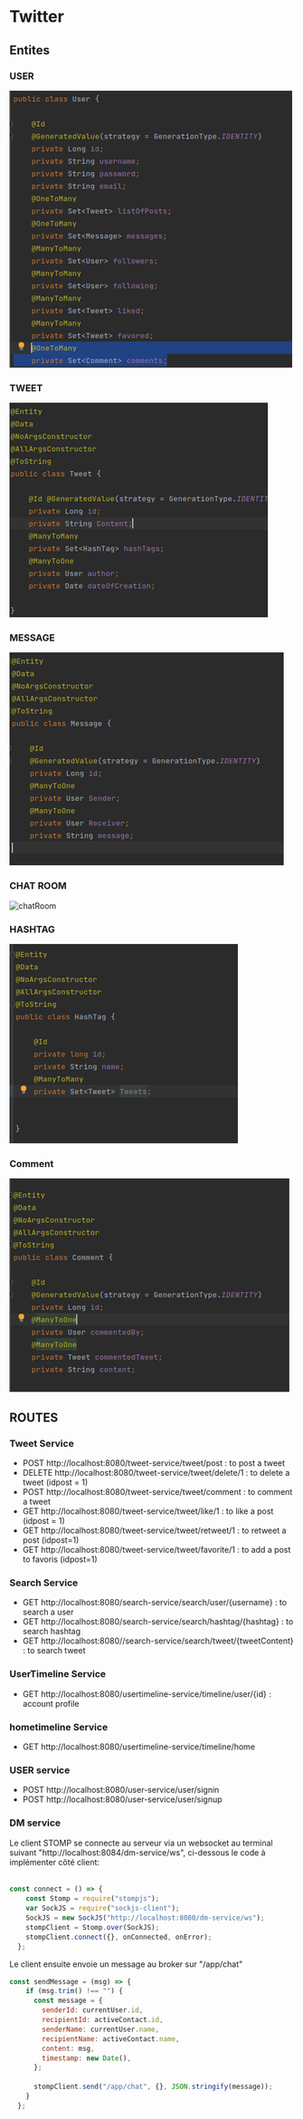 # Twitter

## Entites


### USER 

![chat](./Images/User.png)

### TWEET

![chat](./Images/entite-tweet.png)

### MESSAGE

![chat](./Images/Entite-message.png)
### CHAT ROOM
![chatRoom](https://user-images.githubusercontent.com/37840702/147685071-f9498db6-76c7-486d-a17d-d5b6d2e4edf3.png)

### HASHTAG

![chat](./Images/entite-Hashtag.png)

### Comment
![chat](./Images/Comment.png)

## ROUTES

### Tweet Service 

- POST http://localhost:8080/tweet-service/tweet/post : to post a tweet 
- DELETE http://localhost:8080/tweet-service/tweet/delete/1 : to delete a tweet (idpost = 1)
- POST http://localhost:8080/tweet-service/tweet/comment : to comment a tweet
- GET http://localhost:8080/tweet-service/tweet/like/1 : to like a post (idpost = 1)
- GET http://localhost:8080/tweet-service/tweet/retweet/1 : to retweet a post (idpost=1)
- GET http://localhost:8080/tweet-service/tweet/favorite/1 : to add a post to favoris (idpost=1)

### Search Service 

- GET http://localhost:8080/search-service/search/user/{username} : to search a user
- GET http://localhost:8080/search-service/search/hashtag/{hashtag} : to search hashtag
- GET http://localhost:8080//search-service/search/tweet/{tweetContent} : to search tweet


### UserTimeline Service 

- GET http://localhost:8080/usertimeline-service/timeline/user/{id} : account profile


### hometimeline Service

- GET http://localhost:8080/usertimeline-service/timeline/home

### USER service 

- POST http://localhost:8080/user-service/user/signin 
- POST http://localhost:8080/user-service/user/signup 
### DM service

Le client STOMP se connecte au serveur via un websocket au terminal suivant "http://localhost:8084/dm-service/ws", ci-dessous le code à implémenter côté client: 
```javascript

const connect = () => {
    const Stomp = require("stompjs");
    var SockJS = require("sockjs-client");
    SockJS = new SockJS("http://localhost:8080/dm-service/ws");
    stompClient = Stomp.over(SockJS);
    stompClient.connect({}, onConnected, onError);
  };
  ```
Le client ensuite envoie un message au broker sur "/app/chat" 

```javascript
const sendMessage = (msg) => {
    if (msg.trim() !== "") {
      const message = {
        senderId: currentUser.id,
        recipientId: activeContact.id,
        senderName: currentUser.name,
        recipientName: activeContact.name,
        content: msg,
        timestamp: new Date(),
      };
        
      stompClient.send("/app/chat", {}, JSON.stringify(message));
    }
  };
```


